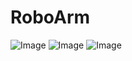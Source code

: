 # RoboArm

![Image](https://github.com/user-attachments/assets/b40968fd-caa4-4240-b82b-43f7651742ed)
![Image](https://github.com/user-attachments/assets/688e1ee8-1fd0-49ad-808f-e46991fe2e6a)
![Image](https://github.com/user-attachments/assets/27a3ea42-bda6-49d4-91af-88913afa9f26)

